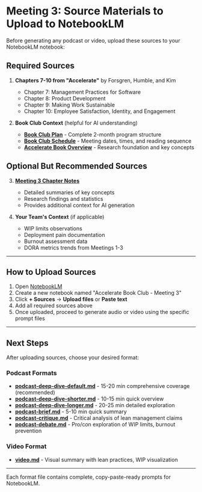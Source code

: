 # Meeting 3: Source Materials to Upload to NotebookLM

Before generating any podcast or video, upload these sources to your NotebookLM notebook:

## Required Sources

1. **Chapters 7-10 from "Accelerate"** by Forsgren, Humble, and Kim
   - Chapter 7: Management Practices for Software
   - Chapter 8: Product Development
   - Chapter 9: Making Work Sustainable
   - Chapter 10: Employee Satisfaction, Identity, and Engagement

2. **Book Club Context** (helpful for AI understanding)
   - **[Book Club Plan](../../../book-club-plan.md)** - Complete 2-month program structure
   - **[Book Club Schedule](../../../book-club-schedule.md)** - Meeting dates, times, and reading sequence
   - **[Accelerate Book Overview](../../../accelerate-book-overview.md)** - Research foundation and key concepts

## Optional But Recommended Sources

3. **[Meeting 3 Chapter Notes](../../meeting-3/chapter-notes.md)**
   - Detailed summaries of key concepts
   - Research findings and statistics
   - Provides additional context for AI generation

4. **Your Team's Context** (if applicable)
   - WIP limits observations
   - Deployment pain documentation
   - Burnout assessment data
   - DORA metrics trends from Meetings 1-3

---

## How to Upload Sources

1. Open [NotebookLM](https://notebooklm.google.com)
2. Create a new notebook named "Accelerate Book Club - Meeting 3"
3. Click **+ Sources** → **Upload files** or **Paste text**
4. Add all required sources above
5. Once uploaded, proceed to generate audio or video using the specific prompt files

---

## Next Steps

After uploading sources, choose your desired format:

### Podcast Formats
- **[podcast-deep-dive-default.md](podcast-deep-dive-default.md)** - 15-20 min comprehensive coverage (recommended)
- **[podcast-deep-dive-shorter.md](podcast-deep-dive-shorter.md)** - 10-15 min quick overview
- **[podcast-deep-dive-longer.md](podcast-deep-dive-longer.md)** - 20-25 min detailed exploration
- **[podcast-brief.md](podcast-brief.md)** - 5-10 min quick summary
- **[podcast-critique.md](podcast-critique.md)** - Critical analysis of lean management claims
- **[podcast-debate.md](podcast-debate.md)** - Pro/con exploration of WIP limits, burnout prevention

### Video Format
- **[video.md](video.md)** - Visual summary with lean practices, WIP visualization

---

Each format file contains complete, copy-paste-ready prompts for NotebookLM.
